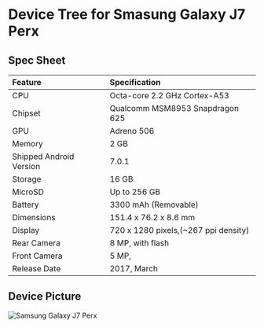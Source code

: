 # Device Tree for Smasung Galaxy J7 Perx

## Spec Sheet

| Feature                 | Specification                     |
| :---------------------- | :-------------------------------- |
| CPU                     | Octa-core 2.2 GHz Cortex-A53      |
| Chipset                 | Qualcomm MSM8953 Snapdragon 625   |
| GPU                     | Adreno 506                        |
| Memory                  | 2 GB                              |
| Shipped Android Version | 7.0.1                         |
| Storage                 | 16 GB                             |
| MicroSD                 | Up to 256 GB                      |
| Battery                 | 3300 mAh (Removable)          |
| Dimensions              | 151.4 x 76.2 x 8.6 mm               |
| Display                 | 720 x 1280 pixels,(~267 ppi density)  |
| Rear Camera             | 8 MP, with flash     |
| Front Camera            | 5 MP,                      |
| Release Date            | 2017, March                    |

## Device Picture

![Samsung Galaxy J7 Perx](https://cdn2.gsmarena.com/vv/pics/samsung/samsung-galaxy-j7-v-2017-1.jpg "Samsung Galaxy J7 Perx")